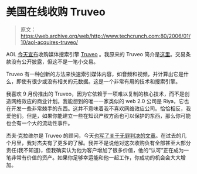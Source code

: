 # 美国在线收购 Truveo 

> 原文：<https://web.archive.org/web/http://www.techcrunch.com:80/2006/01/10/aol-acquires-truveo/>

 AOL [今天宣布](https://web.archive.org/web/20221207193114/http://biz.yahoo.com/bw/060110/20060110005528.html?.v=1)收购媒体搜索引擎 [Truveo](https://web.archive.org/web/20221207193114/http://www.truveo.com/) 。我原来的 Truveo 简介是[这里](https://web.archive.org/web/20221207193114/http://www.beta.techcrunch.com/2005/09/21/truveo-video-search/)。交易条款没有公开披露，但这不是一笔小交易。

Truveo 有一种创新的方法来快速索引媒体内容，如音频和视频，并计算出它是什么，即使有很少或没有相关的元数据。这是一个非常有用的技术和搜索引擎。

我喜欢 9 月份推出的 Truveo，因为它依赖于一项难以复制的核心技术，而不是创造网络效应的商业计划。我能想到的唯一一家类似的 web 2.0 公司是 Riya，它也在开发一些非常棘手的东西。这并不意味着我不喜欢网络效应公司。恰恰相反，我爱他们。但是，如果你能建立一些在知识产权方面也可以保护的东西，那么你可能也会有一个大的流动性事件。

杰夫·克拉维尔是 Truveo 的顾问，今天[也写了关于无罪判决的文章](https://web.archive.org/web/20221207193114/http://blog.softtechvc.com/2006/01/search_consolid.html)。在过去的几个月里，我对杰夫有了更多的了解。我并不是说他对这次收购负有全部甚至大部分责任(我不知道)，但我确实认为他为客户增加了很多价值，他的“认可”正在成为一笔非常有价值的资产。如果你足够幸运能和他一起工作，你成功的机会会大大增加。